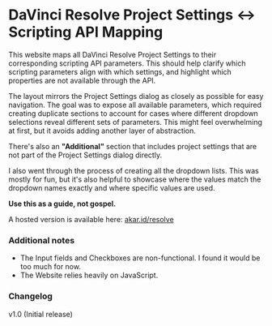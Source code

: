 # DaVinci Resolve Project Settings ↔ Scripting API Mapping

This website maps all DaVinci Resolve Project Settings to their corresponding scripting API parameters. This should help clarify which scripting parameters align with which settings, and highlight which properties are not available through the API.

The layout mirrors the Project Settings dialog as closely as possible for easy navigation. The goal was to expose all available parameters, which required creating duplicate sections to account for cases where different dropdown selections reveal different sets of parameters. This might feel overwhelming at first, but it avoids adding another layer of abstraction.

There's also an **"Additional"** section that includes project settings that are not part of the Project Settings dialog directly.

I also went through the process of creating all the dropdown lists. This was mostly for fun, but it's also helpful to showcase where the values match the dropdown names exactly and where specific values are used.

**Use this as a guide, not gospel.**

A hosted version is available here: [akar.id/resolve]([https://pages.github.com/](https://akar.id/resolve/))

### Additional notes

- The Input fields and Checkboxes are non-functional. I found it would be too much for now.
- The Website relies heavily on JavaScript.

### Changelog

v1.0 (Initial release)
